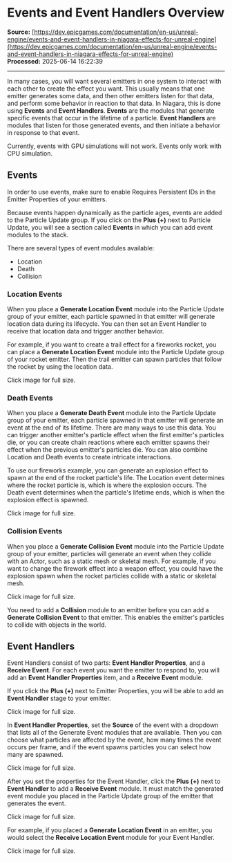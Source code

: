 # Events and Event Handlers Overview

**Source:** [https://dev.epicgames.com/documentation/en-us/unreal-engine/events-and-event-handlers-in-niagara-effects-for-unreal-engine](https://dev.epicgames.com/documentation/en-us/unreal-engine/events-and-event-handlers-in-niagara-effects-for-unreal-engine)  
**Processed:** 2025-06-14 16:22:39

---

In many cases, you will want several emitters in one system to interact with each other to create the effect you want. This usually means that one emitter generates some data, and then other emitters listen for that data, and perform some behavior in reaction to that data. In Niagara, this is done using **Events** and **Event Handlers**. **Events** are the modules that generate specific events that occur in the lifetime of a particle. **Event Handlers** are modules that listen for those generated events, and then initiate a behavior in response to that event.

Currently, events with GPU simulations will not work. Events only work with CPU simulation.

## Events

In order to use events, make sure to enable Requires Persistent IDs in the Emitter Properties of your emitters.

Because events happen dynamically as the particle ages, events are added to the Particle Update group. If you click on the **Plus (+)** next to Particle Update, you will see a section called **Events** in which you can add event modules to the stack.

There are several types of event modules available:

-   Location
-   Death
-   Collision

### Location Events

When you place a **Generate Location Event** module into the Particle Update group of your emitter, each particle spawned in that emitter will generate location data during its lifecycle. You can then set an Event Handler to receive that location data and trigger another behavior.

For example, if you want to create a trail effect for a fireworks rocket, you can place a **Generate Location Event** module into the Particle Update group of your rocket emitter. Then the trail emitter can spawn particles that follow the rocket by using the location data.

Click image for full size.

### Death Events

When you place a **Generate Death Event** module into the Particle Update group of your emitter, each particle spawned in that emitter will generate an event at the end of its lifetime. There are many ways to use this data. You can trigger another emitter's particle effect when the first emitter's particles die, or you can create chain reactions where each emitter spawns their effect when the previous emitter's particles die. You can also combine Location and Death events to create intricate interactions.

To use our fireworks example, you can generate an explosion effect to spawn at the end of the rocket particle's life. The Location event determines where the rocket particle is, which is where the explosion occurs. The Death event determines when the particle's lifetime ends, which is when the explosion effect is spawned.

Click image for full size.

### Collision Events

When you place a **Generate Collision Event** module into the Particle Update group of your emitter, particles will generate an event when they collide with an Actor, such as a static mesh or skeletal mesh. For example, if you want to change the firework effect into a weapon effect, you could have the explosion spawn when the rocket particles collide with a static or skeletal mesh.

Click image for full size.

You need to add a **Collision** module to an emitter before you can add a **Generate Collision Event** to that emitter. This enables the emitter's particles to collide with objects in the world.

## Event Handlers

Event Handlers consist of two parts: **Event Handler Properties**, and a **Receive Event**. For each event you want the emitter to respond to, you will add an **Event Handler Properties** item, and a **Receive Event** module.

If you click the **Plus (+)** next to Emitter Properties, you will be able to add an **Event Handler** stage to your emitter.

Click image for full size.

In **Event Handler Properties**, set the **Source** of the event with a dropdown that lists all of the Generate Event modules that are available. Then you can choose what particles are affected by the event, how many times the event occurs per frame, and if the event spawns particles you can select how many are spawned.

Click image for full size.

After you set the properties for the Event Handler, click the **Plus (+)** next to **Event Handler** to add a **Receive Event** module. It must match the generated event module you placed in the Particle Update group of the emitter that generates the event.

Click image for full size.

For example, if you placed a **Generate Location Event** in an emitter, you would select the **Receive Location Event** module for your Event Handler.

Click image for full size.